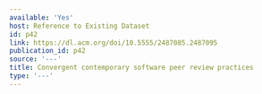 ```yaml
---
available: 'Yes'
host: Reference to Existing Dataset
id: p42
link: https://dl.acm.org/doi/10.5555/2487085.2487095
publication_id: p42
source: '---'
title: Convergent contemporary software peer review practices
type: '---'
---
```

